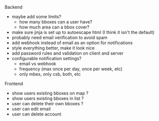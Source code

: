 Backend
- maybe add some limits?
  - how many bboxes can a user have?
  - how much area can a bbox cover?
- make sure jinja is set up to autoescape html (I think it isn't the default)
- probably need email verification to avoid spam
- add webhook instead of email as an option for notifications
- style everything better, make it look nice
- add password rules and validation on client and server
- configurable notification settings?
  - email vs webhook
  - frequency (max once per day, once per week, etc)
  - only mbes, only csb, both, etc

Frontend
- show users existing bboxes on map ? 
- show users existing bboxes in list ? 
- user can delete their own bboxes ?
- user can edit email
- user can delete account
